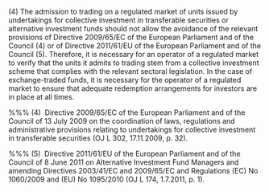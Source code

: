 (4) The admission to trading on a regulated market of units issued by undertakings for collective investment in transferable securities or alternative investment funds should not allow the avoidance of the relevant provisions of Directive 2009/65/EC of the European Parliament and of the Council (4) or of Directive 2011/61/EU of the European Parliament and of the Council (5). Therefore, it is necessary for an operator of a regulated market to verify that the units it admits to trading stem from a collective investment scheme that complies with the relevant sectoral legislation. In the case of exchange-traded funds, it is necessary for the operator of a regulated market to ensure that adequate redemption arrangements for investors are in place at all times.

%%% (4)  Directive 2009/65/EC of the European Parliament and of the Council of 13 July 2009 on the coordination of laws, regulations and administrative provisions relating to undertakings for collective investment in transferable securities (OJ L 302, 17.11.2009, p. 32).

%%% (5)  Directive 2011/61/EU of the European Parliament and of the Council of 8 June 2011 on Alternative Investment Fund Managers and amending Directives 2003/41/EC and 2009/65/EC and Regulations (EC) No 1060/2009 and (EU) No 1095/2010 (OJ L 174, 1.7.2011, p. 1).